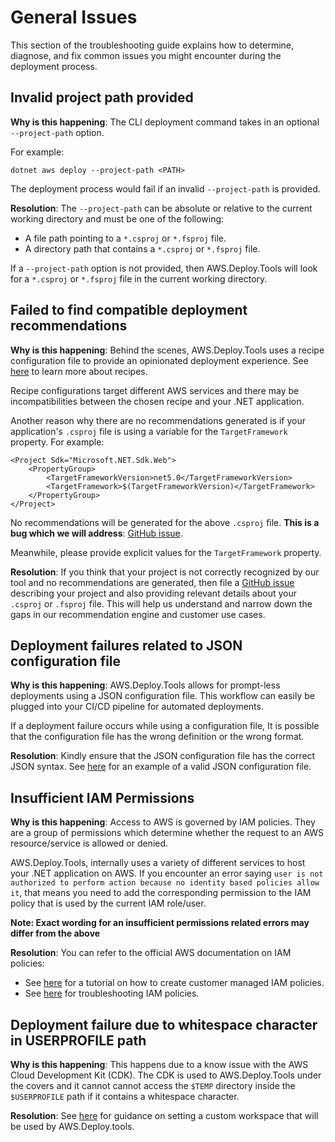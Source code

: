 # General Issues
This section of the troubleshooting guide explains how to determine, diagnose, and fix common issues you might encounter during the deployment process.

## Invalid project path provided

**Why is this happening**: The CLI deployment command takes in an optional `--project-path` option.

For example:
```
dotnet aws deploy --project-path <PATH>
```
The deployment process would fail if an invalid `--project-path` is provided.

**Resolution**: The `--project-path` can be absolute or relative to the current working directory and must be one of the following:

 - A file path pointing to a `*.csproj` or `*.fsproj` file.
 - A directory path that contains a `*.csproj` or `*.fsproj` file.

If a `--project-path` option is not provided, then AWS.Deploy.Tools will look for a `*.csproj` or `*.fsproj` file in the current working directory.

## Failed to find compatible deployment recommendations

**Why is this happening**: Behind the scenes, AWS.Deploy.Tools uses a recipe configuration file to provide an opinionated deployment experience. See [here](../../docs/features/recipe/) to learn more about recipes.

Recipe configurations target different AWS services and there may be incompatibilities between the chosen recipe and your .NET application.

Another reason why there are no recommendations generated is if your application's `.csproj` file is using a variable for the `TargetFramework` property.
For example:


    <Project Sdk="Microsoft.NET.Sdk.Web">
	    <PropertyGroup>
		    <TargetFrameworkVersion>net5.0</TargetFrameworkVersion>
		    <TargetFramework>$(TargetFrameworkVersion)</TargetFramework>
	    </PropertyGroup>
	</Project>
    
No recommendations will be generated for the above `.csproj` file.
**This is a bug which we will address**: [GitHub issue](https://github.com/aws/aws-dotnet-deploy/issues/550). 

Meanwhile, please provide explicit values for the `TargetFramework` property. 

**Resolution**: If you think that your project is not correctly recognized by our tool and no recommendations are generated, then file a [GitHub issue](https://github.com/aws/aws-dotnet-deploy/issues/new/choose) describing your project and also providing relevant details about your `.csproj` or `.fsproj` file. This will help us understand and narrow down the gaps in our recommendation engine and customer use cases.

## Deployment failures related to JSON configuration file

**Why is this happening**: AWS.Deploy.Tools allows for prompt-less deployments using a JSON configuration file. This workflow can easily be plugged into your CI/CD pipeline for automated deployments. 

If a deployment failure occurs while using a configuration file, It is possible that the configuration file has the wrong definition or the wrong format.

**Resolution**: Kindly ensure that the JSON configuration file has the correct JSON syntax. See [here](../../docs/features/config-file/) for an example of a valid JSON configuration file.

## Insufficient IAM Permissions

**Why is this happening**: Access to AWS is governed by IAM policies. They are a group of permissions which determine whether the request to an AWS resource/service is allowed or denied.

AWS.Deploy.Tools, internally uses a variety of different services to host your .NET application on AWS. If you encounter an error saying `user is not authorized to perform action because no identity based policies allow it`, that means you need to add the corresponding permission to the IAM policy that is used by the current IAM role/user.

**Note: Exact wording for an insufficient permissions related errors may differ from the above**

**Resolution**: You can refer to the official AWS documentation on IAM policies:

* See [here](https://docs.aws.amazon.com/IAM/latest/UserGuide/tutorial_managed-policies.html) for a tutorial on how to create customer managed IAM policies.
* See [here](https://docs.aws.amazon.com/IAM/latest/UserGuide/troubleshoot_policies.html) for troubleshooting IAM policies.

## Deployment failure due to whitespace character in USERPROFILE path

**Why is this happening**: This happens due to a know issue with the AWS Cloud Development Kit (CDK). The CDK is used to AWS.Deploy.Tools under the covers and it cannot cannot access the `$TEMP` directory inside the `$USERPROFILE` path if it contains a whitespace character.

**Resolution**: See [here](../../docs/getting-started/custom-workspace) for guidance on setting a custom workspace that will be used by AWS.Deploy.tools.